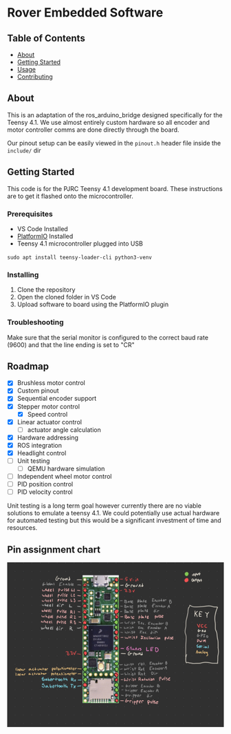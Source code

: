 # Rover Embedded Software

## Table of Contents

- [About](#about)
- [Getting Started](#getting_started)
- [Usage](#usage)
- [Contributing](../CONTRIBUTING.md)

## About <a name = "about"></a>

This is an adaptation of the ros_arduino_bridge designed specifically for the Teensy 4.1. We use almost entirely custom hardware so all encoder and motor controller comms are done directly through the board.

Our pinout setup can be easily viewed in the `pinout.h` header file inside the `include/` dir

## Getting Started <a name = "getting_started"></a>

This code is for the PJRC Teensy 4.1 development board. These instructions are to get it flashed onto the microcontroller.

### Prerequisites

- VS Code Installed
- [PlatformIO](https://platformio.org/platformio-ide) Installed
- Teensy 4.1 microcontroller plugged into USB

`sudo apt install teensy-loader-cli python3-venv`

### Installing

1. Clone the repository
2. Open the cloned folder in VS Code
3. Upload software to board using the PlatformIO plugin

### Troubleshooting

Make sure that the serial monitor is configured to the correct baud rate (9600) and that the line ending is set to "CR"

## Roadmap

- [x] Brushless motor control
- [x] Custom pinout
- [x] Sequential encoder support
- [x] Stepper motor control
    - [x] Speed control
- [x] Linear actuator control
    - [ ] actuator angle calculation
- [x] Hardware addressing
- [x] ROS integration
- [x] Headlight control
- [ ] Unit testing
    - [ ] QEMU hardware simulation
- [ ] Independent wheel motor control
- [ ] PID position control
- [ ] PID velocity control

Unit testing is a long term goal however currently there are no viable solutions to emulate a teensy 4.1. We could potentially use actual hardware for automated testing but this would be a significant investment of time and resources.

## Pin assignment chart

![Pinout](images/pinout.jpeg)